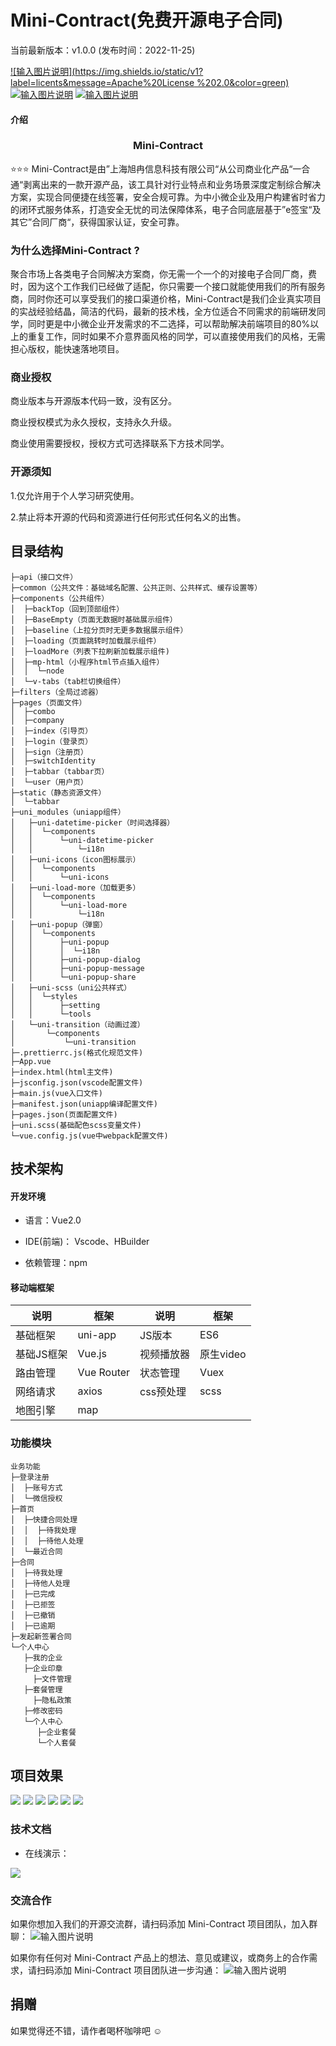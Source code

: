Mini-Contract(免费开源电子合同)
===============

当前最新版本：v1.0.0 (发布时间：2022-11-25)

[![输入图片说明](https://img.shields.io/static/v1?label=licents&message=Apache%20License %202.0&color=green)](https://gitee.com/leepm/mini-contract/blob/master/LICENSE)
[![输入图片说明](https://img.shields.io/static/v1?label=Author&message=上海旭冉信息科技有限公司&color=blue)](https://wwww.yi-types.com)
[![输入图片说明](https://img.shields.io/static/v1?label=version&message=1.0.0&color=green)](https://wwww.yi-types.com)

#### 介绍



<h3 align="center">Mini-Contract</h3>

⭐️⭐️⭐️  Mini-Contract是由”上海旭冉信息科技有限公司“从公司商业化产品“一合通“剥离出来的一款开源产品，该工具针对行业特点和业务场景深度定制综合解决方案，实现合同便捷在线签署，安全合规可靠。为中小微企业及用户构建省时省力的闭环式服务体系，打造安全无忧的司法保障体系，电子合同底层基于”e签宝“及其它”合同厂商“，获得国家认证，安全可靠。



### 为什么选择Mini-Contract ?

聚合市场上各类电子合同解决方案商，你无需一个一个的对接电子合同厂商，费时，因为这个工作我们已经做了适配，你只需要一个接口就能使用我们的所有服务商，同时你还可以享受我们的接口渠道价格，Mini-Contract是我们企业真实项目的实战经验结晶，简洁的代码，最新的技术栈，全方位适合不同需求的前端研发同学，同时更是中小微企业开发需求的不二选择，可以帮助解决前端项目的80%以上的重复工作，同时如果不介意界面风格的同学，可以直接使用我们的风格，无需担心版权，能快速落地项目。



### 商业授权

商业版本与开源版本代码一致，没有区分。

商业授权模式为永久授权，支持永久升级。

商业使用需要授权，授权方式可选择联系下方技术同学。



### 开源须知

1.仅允许用于个人学习研究使用。

2.禁止将本开源的代码和资源进行任何形式任何名义的出售。



目录结构
-----------------------------------

```
├─api（接口文件）
├─common（公共文件：基础域名配置、公共正则、公共样式、缓存设置等）
├─components（公共组件）
│  ├─backTop（回到顶部组件）
│  ├─BaseEmpty（页面无数据时基础展示组件）
│  ├─baseline（上拉分页时无更多数据展示组件）
│  ├─loading（页面跳转时加载展示组件）
│  ├─loadMore（列表下拉刷新加载展示组件)
│  ├─mp-html（小程序html节点插入组件）
│  │  └─node
│  └─v-tabs（tab栏切换组件）
├─filters（全局过滤器）
├─pages（页面文件）
│  ├─combo
│  ├─company
│  ├─index（引导页）
│  ├─login（登录页）
│  ├─sign（注册页）
│  ├─switchIdentity
│  ├─tabbar（tabbar页）
│  └─user（用户页）
├─static（静态资源文件）
│  └─tabbar
├─uni_modules（uniapp组件）
│   ├─uni-datetime-picker（时间选择器）
│   │  └─components
│   │      └─uni-datetime-picker
│   │          └─i18n
│   ├─uni-icons（icon图标展示）
│   │  └─components
│   │      └─uni-icons
│   ├─uni-load-more（加载更多）
│   │  └─components
│   │      └─uni-load-more
│   │          └─i18n
│   ├─uni-popup（弹窗）
│   │  └─components
│   │      ├─uni-popup
│   │      │  └─i18n
│   │      ├─uni-popup-dialog
│   │      ├─uni-popup-message
│   │      └─uni-popup-share
│   ├─uni-scss（uni公共样式）
│   │  └─styles
│   │      ├─setting
│   │      └─tools
│   └─uni-transition（动画过渡）
│       └─components
│           └─uni-transition
├─.prettierrc.js(格式化规范文件)
├─App.vue
├─index.html(html主文件)
├─jsconfig.json(vscode配置文件)
├─main.js(vue入口文件)
├─manifest.json(uniapp编译配置文件)
├─pages.json(页面配置文件)
├─uni.scss(基础配色scss变量文件)
└─vue.config.js(vue中webpack配置文件)
```



技术架构
-----------------------------------

#### 开发环境

- 语言：Vue2.0

- IDE(前端)： Vscode、HBuilder

- 依赖管理：npm



#### 移动端框架

| 说明       | 框架       | 说明       | 框架      |
| ---------- | ---------- | ---------- | --------- |
| 基础框架   | uni-app    | JS版本     | ES6       |
| 基础JS框架 | Vue.js     | 视频播放器 | 原生video |
| 路由管理   | Vue Router | 状态管理   | Vuex      |
| 网络请求   | axios      | css预处理  | scss      |
| 地图引擎   | map        |            |           |



### 功能模块

```
业务功能
├─登录注册
│  ├─账号方式
│  └─微信授权
├─首页
│  ├─快捷合同处理
│  │  ├─待我处理
│  │  ├─待他人处理
│  └─最近合同
├─合同
│  ├─待我处理
│  ├─待他人处理
│  ├─已完成
│  ├─已拒签
│  ├─已撤销
│  ├─已逾期
├─发起新签署合同
└─个人中心
   ├─我的企业
   ├─企业印章
	 ├─文件管理
   ├─套餐管理
	 ├─隐私政策
   ├─修改密码
   └─个人中心
      ├─企业套餐
      └─个人套餐
```







项目效果
----

![](https://leepm.oss-cn-beijing.aliyuncs.com/public-images/yihetong_01.png)
![](https://leepm.oss-cn-beijing.aliyuncs.com/public-images/yihetong_02.png) 
![](https://leepm.oss-cn-beijing.aliyuncs.com/public-images/yihetong_03.png)
![](https://leepm.oss-cn-beijing.aliyuncs.com/public-images/yihetong_04.png)
![](https://leepm.oss-cn-beijing.aliyuncs.com/public-images/yihetong_05.png)
![](https://leepm.oss-cn-beijing.aliyuncs.com/public-images/yihetong_06.png)




### 技术文档

* 在线演示：

![](https://leepm.oss-cn-beijing.aliyuncs.com/public-images/yihetong_qrcode.png)



### 交流合作

如果你想加入我们的开源交流群，请扫码添加 Mini-Contract 项目团队，加入群聊：
![输入图片说明](https://leepm.oss-cn-beijing.aliyuncs.com/public-images/shawn_company_qrcode.png)



如果你有任何对 Mini-Contract 产品上的想法、意见或建议，或商务上的合作需求，请扫码添加 Mini-Contract 项目团队进一步沟通：
![输入图片说明](https://leepm.oss-cn-beijing.aliyuncs.com/public-images/shawn_huangxing_qrcode.png)

## 捐赠 

如果觉得还不错，请作者喝杯咖啡吧 ☺
